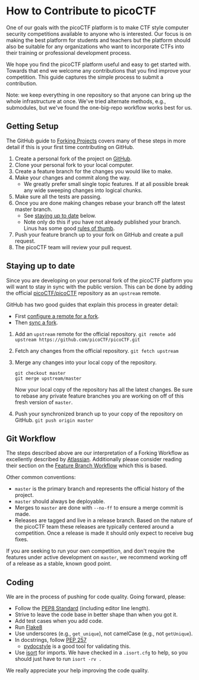# How to Contribute to picoCTF

One of our goals with the picoCTF platform is to make CTF style
computer security competitions available to anyone who is interested.
Our focus is on making the best platform for students and teachers but
the platform should also be suitable for any organizations who want to
incorporate CTFs into their training or professional development
process.

We hope you find the picoCTF platform useful and easy to get started
with.  Towards that end we welcome any contributions that you find
improve your competition. This guide captures the simple process to
submit a contribution.

Note: we keep everything in one repository so that anyone can bring up
the whole infrastructure at once. We've tried alternate methods, e.g.,
submodules, but we've found the one-big-repo workflow works best for
us.

## Getting Setup

The GitHub guide to
[Forking Projects](https://guides.github.com/activities/forking/)
covers many of these steps in more detail if this is your first time
contributing on GitHub.

1. Create a personal fork of the project on [GitHub](https://github.com/picoCTF/picoCTF#fork-destination-box).
2. Clone your personal fork to your local computer.
3. Create a feature branch for the changes you would like to make.
4. Make your changes and commit along the way.
    - We greatly prefer small single topic features. If at all possible break any wide sweeping changes into logical chunks.
5. Make sure all the tests are passing.
6. Once you are done making changes rebase your branch off the latest master branch.
    - See [staying up to date](#staying-up-to-date) below.
    - Note only do this if you have not already published your branch. Linus has some good [rules of thumb](http://www.mail-archive.com/dri-devel@lists.sourceforge.net/msg39091.html).
7. Push your feature branch up to your fork on GitHub and create a pull request.
8. The picoCTF team will review your pull request.

## Staying up to date

Since you are developing on your personal fork of the picoCTF platform
you will want to stay in sync with the public version. This can be
done by adding the official
[picoCTF/picoCTF](https://github.com/picoCTF/picoCTF) repository as an
`upstream` remote.

GitHub has two good guides that explain this process in greater detail:

- First [configure a remote for a fork](https://help.github.com/articles/configuring-a-remote-for-a-fork/).
- Then [sync a fork](https://help.github.com/articles/syncing-a-fork/).


1. Add an `upstream` remote for the official repository.
    ```git remote add upstream https://github.com/picoCTF/picoCTF.git```
2. Fetch any changes from the official repository.
    ```git fetch upstream```
3. Merge any changes into your local copy of the repository.

    ```shell
    git checkout master
    git merge upstream/master
    ```

    Now your local copy of the repository has all the latest changes. Be sure to rebase any private feature branches you are working on off of this fresh version of `master`.
4. Push your synchronized branch up to your copy of the repository on GitHub.
    ```git push origin master```

## Git Workflow

The steps described above are our interpretation of a Forking Workflow
as excellently described by
[Atlassian](https://www.atlassian.com/git/tutorials/comparing-workflows/forking-workflow).
Additionally please consider reading their section on the
[Feature Branch Workflow](https://www.atlassian.com/git/tutorials/comparing-workflows/feature-branch-workflow)
which this is based.

Other common conventions:

- `master` is the primary branch and represents the official history
  of the project.
- `master` should always be deployable.
- Merges to `master` are done with `--no-ff` to ensure a merge commit
  is made.
- Releases are tagged and live in a release branch. Based on the
  nature of the picoCTF team these releases are typically centered
  around a competition. Once a release is made it should only expect
  to receive bug fixes.

If you are seeking to run your own competition, and don't require the
features under active development on `master`, we recommend working
off of a release as a stable, known good point.

## Coding

We are in the process of pushing for code quality. Going forward,
please:

- Follow the [PEP8 Standard](https://www.python.org/dev/peps/pep-0008/)
  (including editor line length).
- Strive to leave the code base in better shape than when you got it.
- Add test cases when you add code.
- Run [Flake8](https://pypi.python.org/pypi/flake8)
- Use underscores (e.g., `get_unique`), not camelCase (e.g., not `getUnique`).
- In docstrings, follow
  [PEP 257](https://www.python.org/dev/peps/pep-0257)
  - [pydocstyle](https://pypi.org/project/pydocstyle/) is a good tool for validating this.
- Use [isort](https://github.com/timothycrosley/isort#readme) for
  imports. We have checked in a `.isort.cfg` to help, so you should just have to
  run `isort -rv .`

We really appreciate your help improving the code quality.
